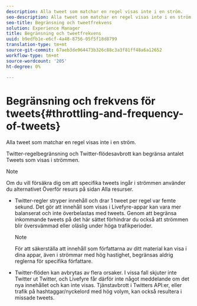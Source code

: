 ```yaml
---
description: Alla tweet som matchar en regel visas inte i en ström.
seo-description: Alla tweet som matchar en regel visas inte i en ström.
seo-title: Begränsning och tweetfrekvens
solution: Experience Manager
title: Begränsning och tweetfrekvens
uuid: b9edfb1e-e6cf-4a48-8756-05f5f18d8799
translation-type: tm+mt
source-git-commit: 67aeb3de964473b326c88c3a3f81ff48a6a12652
workflow-type: tm+mt
source-wordcount: '205'
ht-degree: 0%

---
```



# Begränsning och frekvens för tweets{#throttling-and-frequency-of-tweets}

Alla tweet som matchar en regel visas inte i en ström.

Twitter-regelbegränsning och Twitter-flödesavbrott kan begränsa antalet Tweets som visas i strömmen.

>[!NOTE]
>
>Om du vill försäkra dig om att specifika tweets ingår i strömmen använder du alternativet Överför resurs på sidan Alla resurser.

* Twitter-regler stryper innehåll och drar 1 tweet per regel var femte sekund. Det gör att innehåll som visas i Livefyre-appar kan vara mer balanserat och inte överbelastas med tweets. Genom att begränsa inkommande tweets på det här sättet förhindrar du också att strömmen blir översvämmad eller oläslig under höga trafikperioder.

   >[!NOTE]
   >
   >För att säkerställa att innehåll som författarna av ditt material kan visa i dina appar, även i strömmar med hög hastighet, begränsas aldrig reglerna för specifika författare.

* Twitter-flöden kan avbrytas av flera orsaker. I vissa fall skjuter inte Twitter ut Twitter, och Livefyre får därför inte något meddelande om det nya innehållet och kan inte visas. Tjänstavbrott i Twitters API:er, eller trafik på hashtaggar/nyckelord med hög volym, kan också resultera i missade tweets.

